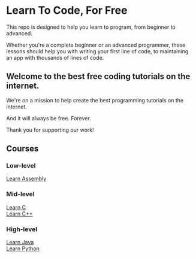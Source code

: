 # Learn To Code, For Free

This repo is designed to help you learn to program, from beginner to advanced.

Whether you're a complete beginner or an advanced programmer, these lessons should help you with writing your first line of code, to maintaining an app with thousands of lines of code.

## Welcome to the best free coding tutorials on the internet.

We're on a mission to help create the best programming tutorials on the internet.

And it will always be free. Forever.

Thank you for supporting our work!

## Courses

### Low-level

[Learn Assembly](asm/README.md)  

### Mid-level

[Learn C](c/README.md)  
[Learn C++](cpp/README.md)  

### High-level

[Learn Java](java/README.md)  
[Learn Python](py/README.md)  

